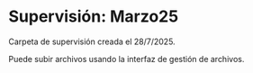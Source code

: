 # Supervisión: Marzo25

Carpeta de supervisión creada el 28/7/2025.

Puede subir archivos usando la interfaz de gestión de archivos.